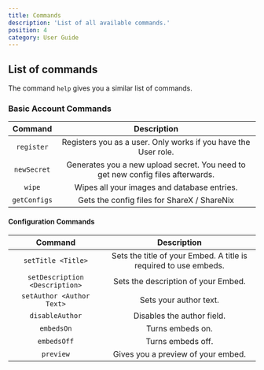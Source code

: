 ```yaml
---
title: Commands
description: 'List of all available commands.'
position: 4
category: User Guide
---
```


## List of commands

The command `help` gives you a similar list of commands.

### Basic Account Commands

| **Command** | **Description** |
| :---------: | :-------------: |
| `register` | Registers you as a user. Only works if you have the User role. |
| `newSecret` | Generates you a new upload secret. You need to get new config files afterwards. |
| `wipe` | Wipes all your images and database entries. |
| `getConfigs` | Gets the config files for ShareX / ShareNix |


#### Configuration Commands

| **Command** | **Description** |
| :---------: | :-------------: |
| `setTitle <Title>` | Sets the title of your Embed. A title is required to use embeds. |
| `setDescription <Description>` | Sets the description of your Embed. |
| `setAuthor <Author Text>` | Sets your author text. |
| `disableAuthor` | Disables the author field. |
| `embedsOn` | Turns embeds on. |
| `embedsOff` | Turns embeds off. |
| `preview` | Gives you a preview of your embed. |
